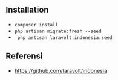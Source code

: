 ## Installation

- ``` composer install ```
- ``` php artisan migrate:fresh --seed ```
- ``` php artisan laravolt:indonesia:seed```


## Referensi

- https://github.com/laravolt/indonesia